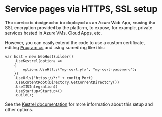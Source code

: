 Service pages via HTTPS, SSL setup
==================================

The service is designed to be deployed as an Azure Web App, reusing the
SSL encryption provided by the platform, to expose, for example, private
services hosted in Azure VMs, Cloud Apps, etc.

However, you can easily extend the code to use a custom certificate,
editing
[Program.cs](https://github.com/Azure/reverse-proxy-dotnet/blob/master/ProxyAgent/Program.cs)
and using something like this:

```
var host = new WebHostBuilder()
    .UseKestrel(options =>
    {
        options.UseHttps("my-cert.pfx", "my-cert-password");
    })
    .UseUrls("https://*:" + config.Port)
    .UseContentRoot(Directory.GetCurrentDirectory())
    .UseIISIntegration()
    .UseStartup<Startup>()
    .Build();
```

See the
[Kestrel documentation](https://docs.microsoft.com/en-us/aspnet/core/fundamentals/servers/kestrel)
for more information about this setup and other options.